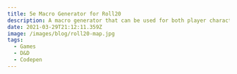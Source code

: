 ```yaml
---
title: 5e Macro Generator for Roll20
description: A macro generator that can be used for both player characters and non-player characters.
date: 2021-03-29T21:12:11.359Z
image: /images/blog/roll20-map.jpg
tags:
  - Games
  - D&D
  - Codepen
---
```


<CodePenEmbed hash="xeXXRd" user="Sillvva" title="5e Macro Generator for Roll20" height="700">